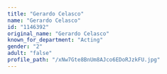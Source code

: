 ```yaml
---
title: "Gerardo Celasco"
name: "Gerardo Celasco"
id: "1146392"
original_name: "Gerardo Celasco"
known_for_department: "Acting"
gender: "2"
adult: "false"
profile_path: "/xNw7Gte8BnUm8AJco6EDoRJzkFU.jpg"
---
```


